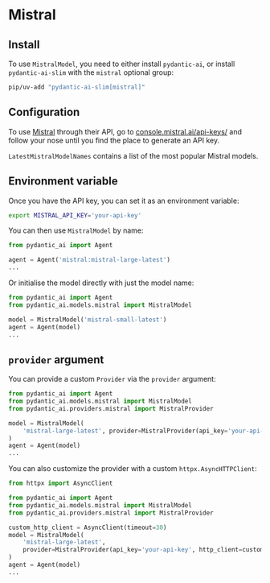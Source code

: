 # Mistral

## Install

To use `MistralModel`, you need to either install `pydantic-ai`, or install `pydantic-ai-slim` with the `mistral` optional group:

```bash
pip/uv-add "pydantic-ai-slim[mistral]"
```

## Configuration

To use [Mistral](https://mistral.ai) through their API, go to [console.mistral.ai/api-keys/](https://console.mistral.ai/api-keys/) and follow your nose until you find the place to generate an API key.

`LatestMistralModelNames` contains a list of the most popular Mistral models.

## Environment variable

Once you have the API key, you can set it as an environment variable:

```bash
export MISTRAL_API_KEY='your-api-key'
```

You can then use `MistralModel` by name:

```python
from pydantic_ai import Agent

agent = Agent('mistral:mistral-large-latest')
...
```

Or initialise the model directly with just the model name:

```python
from pydantic_ai import Agent
from pydantic_ai.models.mistral import MistralModel

model = MistralModel('mistral-small-latest')
agent = Agent(model)
...
```

## `provider` argument

You can provide a custom `Provider` via the `provider` argument:

```python
from pydantic_ai import Agent
from pydantic_ai.models.mistral import MistralModel
from pydantic_ai.providers.mistral import MistralProvider

model = MistralModel(
    'mistral-large-latest', provider=MistralProvider(api_key='your-api-key', base_url="https://<mistral-provider-endpoint>")
)
agent = Agent(model)
...
```

You can also customize the provider with a custom `httpx.AsyncHTTPClient`:

```python
from httpx import AsyncClient

from pydantic_ai import Agent
from pydantic_ai.models.mistral import MistralModel
from pydantic_ai.providers.mistral import MistralProvider

custom_http_client = AsyncClient(timeout=30)
model = MistralModel(
    'mistral-large-latest',
    provider=MistralProvider(api_key='your-api-key', http_client=custom_http_client),
)
agent = Agent(model)
...
```
